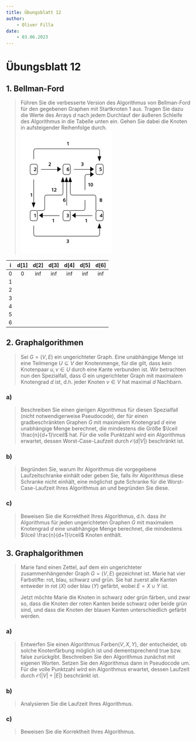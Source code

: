 ```yaml
---
title: Übungsblatt 12
author:
    - Oliver Filla
date:
    - 03.06.2023
---
```

# Übungsblatt 12
## 1. Bellman-Ford
> Führen Sie die verbesserte Version des Algorithmus von Bellman-Ford für den gegebenen Graphen mit Startknoten $1$ aus. Tragen Sie dazu die Werte des Arrays $d$ nach jedem Durchlauf der äußeren Schleife des Algorithmus in die Tabelle unten ein. Gehen Sie dabei die Knoten in aufsteigender Reihenfolge durch.
> ![Bellman-Ford](./img/12.1.png)


| i | d[1] | d[2] | d[3] | d[4] | d[5] | d[6] |
|:-:|:----:|:----:|:----:|:----:|:----:|:----:|
| 0 | 0    | inf  | inf  | inf  | inf  | inf  |
| 1 |      |      |      |      |      |      |
| 2 |      |      |      |      |      |      |
| 3 |      |      |      |      |      |      |
| 4 |      |      |      |      |      |      |
| 5 |      |      |      |      |      |      |
| 6 |      |      |      |      |      |      |

## 2. Graphalgorithmen
> Sei $G = (V, E)$ ein ungerichteter Graph. Eine unabhängige Menge ist eine Teilmenge $U \subseteq V$ der Knotenmenge, für die gilt, dass kein Knotenpaar $u, v \in U$ durch eine Kante verbunden ist. Wir betrachten nun den Spezialfall, dass $G$ ein ungerichteter Graph mit maximalem Knotengrad $d$ ist, d.h. jeder Knoten $v \in V$ hat maximal $d$ Nachbarn.

### a)
> Beschreiben Sie einen gierigen Algorithmus für diesen Spezialfall (nicht notwendigerweise Pseudocode), der für einen gradbeschränkten Graphen $G$ mit maximalem Knotengrad $d$ eine unabhängige Menge berechnet, die mindestens die Größe $\lceil \frac{n}{d+1}\rceil$ hat. Für die volle Punktzahl wird ein Algorithmus erwartet, dessen Worst-Case-Laufzeit durch $\mathcal O(d |V|)$ beschränkt ist.

### b)
> Begründen Sie, warum Ihr Algorithmus die vorgegebene Laufzeitschranke einhält oder geben Sie, falls ihr Algorithmus diese Schranke nicht einhält, eine möglichst gute Schranke für die Worst-Case-Laufzeit Ihres Algorithmus an und begründen Sie diese.

### c)
> Beweisen Sie die Korrektheit Ihres Algorithmus, d.h. dass ihr Algorithmus für jeden ungerichteten Graphen $G$ mit maximalem Knotengrad $d$ eine unabhängige Menge berechnet, die mindestens $\lceil \frac{n}{d+1}\rceil$ Knoten enthält.

## 3. Graphalgorithmen
> Marie fand einen Zettel, auf dem ein ungerichteter zusammenhängender Graph $G = (V, E)$ gezeichnet ist. Marie hat vier Farbstifte: rot, blau, schwarz und grün. Sie hat zuerst alle Kanten entweder in rot ($X$) oder blau ($Y$) gefärbt, wobei $E = X \cup Y$ ist.
> 
> Jetzt möchte Marie die Knoten in schwarz oder grün färben, und zwar so, dass die Knoten der roten Kanten beide schwarz oder beide grün sind, und dass die Knoten der blauen Kanten unterschiedlich gefärbt werden.

### a)
> Entwerfen Sie einen Algorithmus $\mathrm{Farben}(V, X, Y)$, der entscheidet, ob solche Knotenfärbung möglich ist und dementsprechend $\mathrm{true}$ bzw. $\mathrm{false}$ zurückgibt. Beschreiben Sie den Algorithmus zunächst mit eigenen Worten. Setzen Sie den Algorithmus dann in Pseudocode um. Für die volle Punktzahl wird ein Algorithmus erwartet, dessen Laufzeit durch $\mathcal O(|V | + |E|)$ beschränkt ist.

### b)
> Analysieren Sie die Laufzeit Ihres Algorithmus.

### c)
> Beweisen Sie die Korrektheit Ihres Algorithmus.
